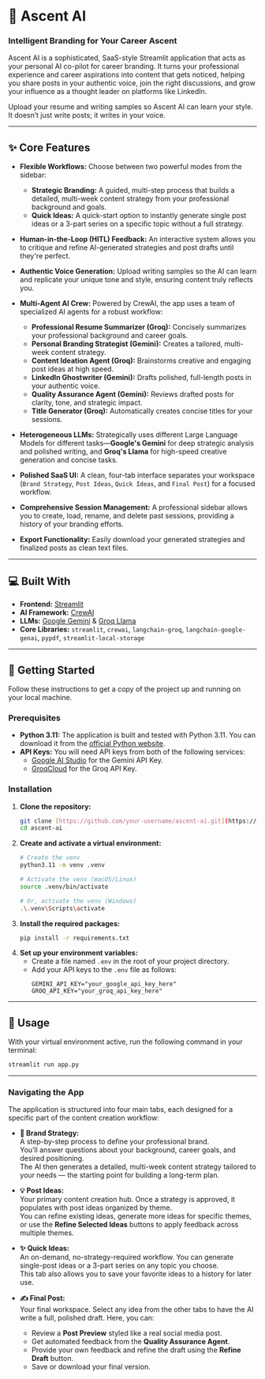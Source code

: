 # 🚀 Ascent AI

### Intelligent Branding for Your Career Ascent

Ascent AI is a sophisticated, SaaS-style Streamlit application that acts as your personal AI co-pilot for career branding. It turns your professional experience and career aspirations into content that gets noticed, helping you share posts in your authentic voice, join the right discussions, and grow your influence as a thought leader on platforms like LinkedIn.

Upload your resume and writing samples so Ascent AI can learn your style. It doesn’t just write posts; it writes in your voice.

---
## ✨ Core Features

* **Flexible Workflows:** Choose between two powerful modes from the sidebar:
    * **Strategic Branding:** A guided, multi-step process that builds a detailed, multi-week content strategy from your professional background and goals.
    * **Quick Ideas:** A quick-start option to instantly generate single post ideas or a 3-part series on a specific topic without a full strategy.

* **Human-in-the-Loop (HITL) Feedback:** An interactive system allows you to critique and refine AI-generated strategies and post drafts until they're perfect.

* **Authentic Voice Generation:** Upload writing samples so the AI can learn and replicate your unique tone and style, ensuring content truly reflects you.

* **Multi-Agent AI Crew:** Powered by CrewAI, the app uses a team of specialized AI agents for a robust workflow:
    * **Professional Resume Summarizer (Groq):** Concisely summarizes your professional background and career goals.
    * **Personal Branding Strategist (Gemini):** Creates a tailored, multi-week content strategy.
    * **Content Ideation Agent (Groq):** Brainstorms creative and engaging post ideas at high speed.
    * **LinkedIn Ghostwriter (Gemini):** Drafts polished, full-length posts in your authentic voice.
    * **Quality Assurance Agent (Gemini):** Reviews drafted posts for clarity, tone, and strategic impact.
    * **Title Generator (Groq):** Automatically creates concise titles for your sessions.

* **Heterogeneous LLMs:** Strategically uses different Large Language Models for different tasks—**Google's Gemini** for deep strategic analysis and polished writing, and **Groq's Llama** for high-speed creative generation and concise tasks.

* **Polished SaaS UI:** A clean, four-tab interface separates your workspace (`Brand Strategy`, `Post Ideas`, `Quick Ideas`, and `Final Post`) for a focused workflow.

* **Comprehensive Session Management:** A professional sidebar allows you to create, load, rename, and delete past sessions, providing a history of your branding efforts.

* **Export Functionality:** Easily download your generated strategies and finalized posts as clean text files.

---
## 💻 Built With

* **Frontend:** [Streamlit](https://streamlit.io/)
* **AI Framework:** [CrewAI](https://www.crewai.com/)
* **LLMs:** [Google Gemini](https://ai.google.dev/) & [Groq Llama](https://groq.com/)
* **Core Libraries:** `streamlit`, `crewai`, `langchain-groq`, `langchain-google-genai`, `pypdf`, `streamlit-local-storage`

---
## 🚀 Getting Started

Follow these instructions to get a copy of the project up and running on your local machine.

### Prerequisites

* **Python 3.11:** The application is built and tested with Python 3.11. You can download it from the [official Python website](https://www.python.org/).
* **API Keys:** You will need API keys from both of the following services:
    * [Google AI Studio](https://aistudio.google.com/) for the Gemini API Key.
    * [GroqCloud](https://console.groq.com/) for the Groq API Key.

### Installation

1.  **Clone the repository:**
    ```sh
    git clone [https://github.com/your-username/ascent-ai.git](https://github.com/your-username/ascent-ai.git)
    cd ascent-ai
    ```
2.  **Create and activate a virtual environment:**
    ```sh
    # Create the venv
    python3.11 -m venv .venv

    # Activate the venv (macOS/Linux)
    source .venv/bin/activate

    # Or, activate the venv (Windows)
    .\.venv\Scripts\activate
    ```
3.  **Install the required packages:**
    ```sh
    pip install -r requirements.txt
    ```
4.  **Set up your environment variables:**
    * Create a file named `.env` in the root of your project directory.
    * Add your API keys to the `.env` file as follows:
        ```env
        GEMINI_API_KEY="your_google_api_key_here"
        GROQ_API_KEY="your_groq_api_key_here"
        ```

---
## 📖 Usage

With your virtual environment active, run the following command in your terminal:

```sh
streamlit run app.py
```

---
### Navigating the App

The application is structured into four main tabs, each designed for a specific part of the content creation workflow:

* **📝 Brand Strategy:**  
  A step-by-step process to define your professional brand.  
  You’ll answer questions about your background, career goals, and desired positioning.  
  The AI then generates a detailed, multi-week content strategy tailored to your needs — the starting point for building a long-term plan.

* **💡 Post Ideas:**  
  Your primary content creation hub. Once a strategy is approved, it populates with post ideas organized by theme.  
  You can refine existing ideas, generate more ideas for specific themes, or use the **Refine Selected Ideas** buttons to apply feedback across multiple themes.

* **✨ Quick Ideas:**  
  An on-demand, no-strategy-required workflow. You can generate single-post ideas or a 3-part series on any topic you choose.  
  This tab also allows you to save your favorite ideas to a history for later use.

* **✍️ Final Post:**  
  Your final workspace. Select any idea from the other tabs to have the AI write a full, polished draft. Here, you can:
  - Review a **Post Preview** styled like a real social media post.  
  - Get automated feedback from the **Quality Assurance Agent**.  
  - Provide your own feedback and refine the draft using the **Refine Draft** button.  
  - Save or download your final version.  

